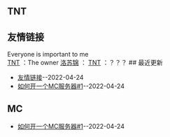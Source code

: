 ## TNT
## 友情链接
Everyone is important to me <br>  [TNT](https://space.bilibili.com/476370505) ：The owner  [洛苏锦](https://github.com/Brocade233) ：  [TNT](https://github.com/tnt-love) ：？？？  ## 最近更新
- [友情链接](https://github.com/Love-TNT/Blog/issues/2)--2022-04-24
- [如何开一个MC服务器#1](https://github.com/Love-TNT/Blog/issues/1)--2022-04-24
## MC
- [如何开一个MC服务器#1](https://github.com/Love-TNT/Blog/issues/1)--2022-04-24
